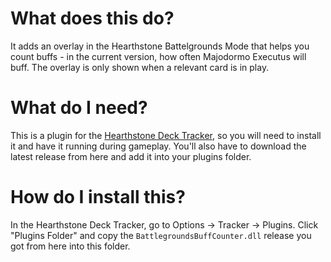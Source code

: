 # What does this do?

It adds an overlay in the Hearthstone Battelgrounds Mode that helps you count buffs - in the current version, how often Majodormo Executus will buff. The overlay is only shown when a relevant card is in play.

# What do I need?

This is a plugin for the [Hearthstone Deck Tracker](https://github.com/HearthSim/Hearthstone-Deck-Tracker), so you will need to install it and have it running during gameplay. You'll also have to download the latest release from here and add it into your plugins folder.

# How do I install this?

In the Hearthstone Deck Tracker, go to Options -> Tracker -> Plugins. Click "Plugins Folder" and copy the `BattlegroundsBuffCounter.dll` release you got from here into this folder.
